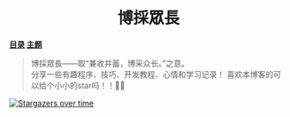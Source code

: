 <h1 align="center" >博採眾長</h1>

**[目录](https://github.com/Lruihao/lruihao.github.io/blob/hexo/README.md) [主题](https://github.com/Lruihao/hexo-theme-next)**

> 博採眾長——取“兼收并蓄，博采众长。”之意。    
分享一些有趣程序、技巧、开发教程、心情和学习记录！
喜欢本博客的可以给个小小的star吗！！🏀🏀

[![Stargazers over time](https://starchart.cc/Lruihao/lruihao.github.io.svg)](https://starchart.cc/Lruihao/lruihao.github.io)
